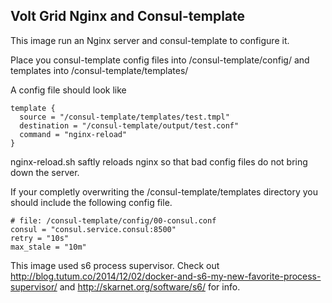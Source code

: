 ## Volt Grid Nginx and Consul-template

This image run an Nginx server and consul-template to configure it.

Place you consul-template config files into /consul-template/config/ and templates into /consul-template/templates/

A config file should look like

```
template {
  source = "/consul-template/templates/test.tmpl"
  destination = "/consul-template/output/test.conf"
  command = "nginx-reload"
}
```

nginx-reload.sh saftly reloads nginx so that bad config files do not bring down the server.

If your completly overwriting the /consul-template/templates directory you should include the following config file.

```
# file: /consul-template/config/00-consul.conf
consul = "consul.service.consul:8500"
retry = "10s"
max_stale = "10m"
```

This image used s6 process supervisor. Check out http://blog.tutum.co/2014/12/02/docker-and-s6-my-new-favorite-process-supervisor/ and http://skarnet.org/software/s6/ for info.

